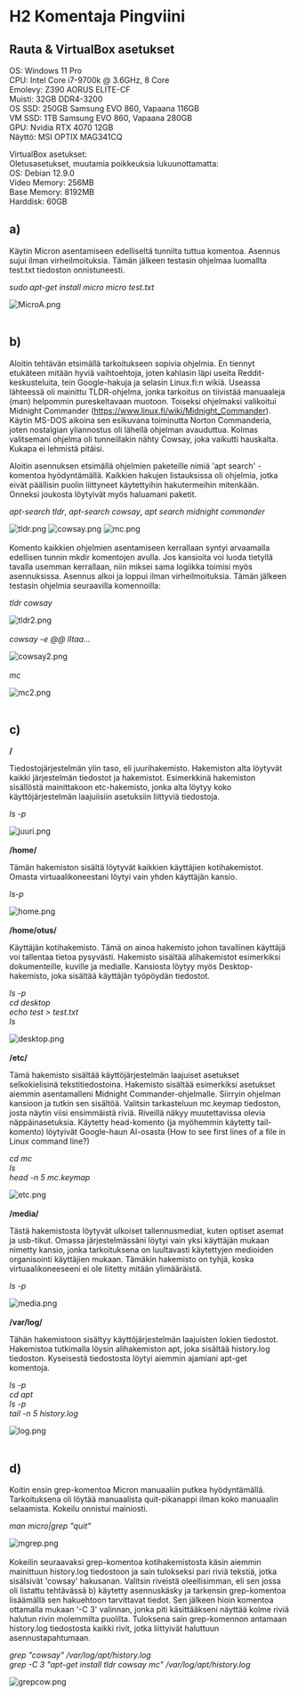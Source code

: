 # H2 Komentaja Pingviini

## Rauta & VirtualBox asetukset

OS:      Windows 11 Pro  
CPU:     Intel Core i7-9700k @ 3.6GHz, 8 Core  
Emolevy: Z390 AORUS ELITE-CF  
Muisti:  32GB DDR4-3200  
OS SSD:  250GB Samsung EVO 860, Vapaana 116GB  
VM SSD:  1TB Samsung EVO 860, Vapaana 280GB  
GPU:     Nvidia RTX 4070 12GB  
Näyttö:  MSI OPTIX MAG341CQ

VirtualBox asetukset:  
Oletusasetukset, muutamia poikkeuksia lukuunottamatta:  
OS: Debian 12.9.0  
Video Memory: 256MB  
Base Memory: 8192MB  
Harddisk: 60GB

## a)

Käytin Micron asentamiseen edelliseltä tunnilta tuttua komentoa. Asennus sujui ilman virheilmoituksia. Tämän jälkeen testasin ohjelmaa luomallta test.txt tiedoston onnistuneesti.

*sudo apt-get install micro*
*micro test.txt*

![MicroA.png](MicroA.png "MicroA")
<br />
<br />
## b)

Aloitin tehtävän etsimällä tarkoitukseen sopivia ohjelmia. En tiennyt etukäteen mitään hyviä vaihtoehtoja, joten kahlasin läpi useita Reddit-keskusteluita, tein Google-hakuja ja selasin Linux.fi:n wikiä. Useassa lähteessä oli mainittu TLDR-ohjelma, jonka tarkoitus on tiivistää manuaaleja (man) helpommin pureskeltavaan muotoon. Toiseksi ohjelmaksi valikoitui Midnight Commander (https://www.linux.fi/wiki/Midnight_Commander). Käytin MS-DOS aikoina sen esikuvana toiminutta Norton Commanderia, joten nostalgian yliannostus oli lähellä ohjelman avauduttua. Kolmas valitsemani ohjelma oli tunneillakin nähty Cowsay, joka vaikutti hauskalta. Kukapa ei lehmistä pitäisi.

Aloitin asennuksen etsimällä ohjelmien paketeille nimiä 'apt search' - komentoa hyödyntämällä. Kaikkien hakujen listauksissa oli ohjelmia, jotka eivät päällisin puolin liittyneet käytettyihin hakutermeihin mitenkään. Onneksi joukosta löytyivät myös haluamani paketit.

*apt-search tldr*, *apt-search cowsay*, *apt search midnight commander*

![tldr.png](tldr.png "tldr")
![cowsay.png](cowsay.png "cowsay")
![mc.png](mc.png "mc")
<br />
<br />
Komento kaikkien ohjelmien asentamiseen kerrallaan syntyi arvaamalla edellisen tunnin mkdir komentojen avulla. Jos kansioita voi luoda tietyllä tavalla usemman kerrallaan, niin miksei sama logiikka toimisi myös asennuksissa. Asennus alkoi ja loppui ilman virheilmoituksia. Tämän jälkeen testasin ohjelmia seuraavilla komennoilla:

*tldr cowsay*

![tldr2.png](tldr2.png "tldr2")
<br />
<br />
*cowsay -e @@ Iltaa...*

![cowsay2.png](cowsay2.png "cowsay2")
<br />
<br />
*mc*

![mc2.png](mc2.png "mc2")
<br />
<br />
## c)

**/**

Tiedostojärjestelmän ylin taso, eli juurihakemisto. Hakemiston alta löytyvät kaikki järjestelmän tiedostot ja hakemistot. Esimerkkinä hakemiston sisällöstä mainittakoon etc-hakemisto, jonka alta löytyy koko käyttöjärjestelmän laajuiisiin asetuksiin liittyviä tiedostoja.

*ls -p*

![juuri.png](juuri.png "juuri")
<br />
<br />
**/home/**

Tämän hakemiston sisältä löytyvät kaikkien käyttäjien kotihakemistot. Omasta virtuaalikoneestani löytyi vain yhden käyttäjän kansio.

*ls-p*

![home.png](home.png "home")
<br />
<br />
**/home/otus/**

Käyttäjän kotihakemisto. Tämä on ainoa hakemisto johon tavallinen käyttäjä voi tallentaa tietoa pysyvästi. Hakemisto sisältää alihakemistot esimerkiksi dokumenteille, kuville ja medialle. Kansiosta löytyy myös Desktop-hakemisto, joka sisältää käyttäjän työpöydän tiedostot.

*ls -p*  
*cd desktop*  
*echo test > test.txt*  
*ls*

![desktop.png](desktop.png "desktop")
<br />
<br />
**/etc/**

Tämä hakemisto sisältää käyttöjärjestelmän laajuiset asetukset selkokielisinä tekstitiedostoina. Hakemisto sisältää esimerkiksi asetukset aiemmin asentamalleni Midnight Commander-ohjelmalle. Siirryin ohjelman kansioon ja tutkin sen sisältöä. Valitsin tarkasteluun mc.keymap tiedoston, josta näytin viisi ensimmäistä riviä. Riveillä näkyy muutettavissa olevia näppäinasetuksia. Käytetty head-komento (ja myöhemmin käytetty tail-komento) löytyivät Google-haun AI-osasta (How to see first lines of a file in Linux command line?)

*cd mc*  
*ls*  
*head -n 5 mc.keymap*

![etc.png](etc.png "etc")
<br />
<br />
**/media/**

Tästä hakemistosta löytyvät ulkoiset tallennusmediat, kuten optiset asemat ja usb-tikut. Omassa järjestelmässäni löytyi vain yksi käyttäjän mukaan nimetty kansio, jonka tarkoituksena on luultavasti käytettyjen medioiden organisointi käyttäjien mukaan. Tämäkin hakemisto on tyhjä, koska virtuaalikoneeseeni ei ole liitetty mitään ylimääräistä.

*ls -p*

![media.png](media.png "media")
<br />
<br />
**/var/log/**

Tähän hakemistoon sisältyy käyttöjärjestelmän laajuisten lokien tiedostot. Hakemistoa tutkimalla löysin alihakemiston apt, joka sisältää history.log tiedoston. Kyseisestä tiedostosta löytyi aiemmin ajamiani apt-get komentoja.

*ls -p*  
*cd apt*  
*ls -p*  
*tail -n 5 history.log*

![log.png](log.png "log")
<br />
<br />
## d)

Koitin ensin grep-komentoa Micron manuaaliin putkea hyödyntämällä. Tarkoituksena oli löytää manuaalista quit-pikanappi ilman koko manuaalin selaamista. Kokeilu onnistui mainiosti.

*man micro|grep "quit"*

![mgrep.png](mgrep.png "mgrep")
<br />
<br />
Kokeilin seuraavaksi grep-komentoa kotihakemistosta käsin aiemmin mainittuun history.log tiedostoon ja sain tulokseksi pari riviä tekstiä, jotka sisälsivät 'cowsay' hakusanan. Valitsin riveistä oleellisimman, eli sen jossa oli listattu tehtävässä b) käytetty asennuskäsky ja tarkensin grep-komentoa lisäämällä sen hakuehtoon tarvittavat tiedot. Sen jälkeen hioin komentoa ottamalla mukaan '-C 3' valinnan, jonka piti käsittääkseni näyttää kolme riviä halutun rivin molemmilta puolilta. Tuloksena sain grep-komennon antamaan history.log tiedostosta kaikki rivit, jotka liittyivät haluttuun asennustapahtumaan.

*grep "cowsay" /var/log/apt/history.log*  
*grep -C 3 "apt-get install tldr cowsay mc" /var/log/apt/history.log*

![grepcow.png](grepcow.png "grepcow")
<br />
<br />











